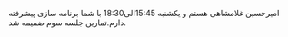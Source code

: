 امیرحسین غلامشاهی هستم و یکشنبه 15:45الی18:30 با شما برنامه سازی پیشرفته دارم.تمارین جلسه سوم ضمیمه شد.
